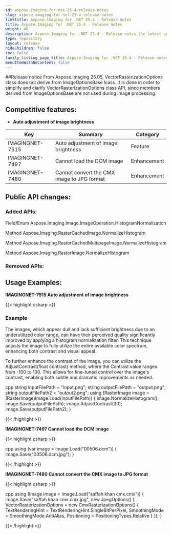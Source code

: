 ```yaml
---
id: aspose-imaging-for-net-25-4-release-notes
slug: aspose-imaging-for-net-25-4-release-notes
linktitle: Aspose.Imaging for .NET 25.4 - Release notes
title: Aspose.Imaging for .NET 25.4 - Release notes
weight: 46
description: Aspose.Imaging for .NET 25.4 - Release notes the latest updates and fixes.
type: repository
layout: release
hideChildren: false
toc: false
family_listing_page_title: Aspose.Imaging for .NET 25.4 - Release notes
menuItemWithNoContent: false
---
```

##Release notice
From Aspose.Imaging.25.05, VectorRasterizationOptions class does not derive from ImageOptionsBase lcass. It is done in order to simplify and clarify VectorRasterizationOptions class API, since members derived from ImageOptionsBase are not used during image processing.

## Competitive features:

- **Auto adjustment of image brightness**

| **Key**         | **Summary**                                                                                                                                                              | **Category** |
|-----------------|--------------------------------------------------------------------------------------------------------------------------------------------------------------------------|--------------|
| IMAGINGNET-7515 | Auto adjustment of image brightness                                                                                                                                  | Feature      |
| IMAGINGNET-7497 | Cannot load the DCM image                                                                                                                                  | Enhancement      |
| IMAGINGNET-7480 | Cannot convert the CMX image to JPG format                                                                                                                                  | Enhancement      |

## Public API changes:

### Added APIs:

Field/Enum    Aspose.Imaging.Image.ImageOperation.HistogramNormalization

Method    Aspose.Imaging.RasterCachedImage.NormalizeHistogram

Method    Aspose.Imaging.RasterCachedMultipageImage.NormalizeHistogram

Method    Aspose.Imaging.RasterImage.NormalizeHistogram



### Removed APIs:

## Usage Examples:

**IMAGINGNET-7515 Auto adjustment of image brightness**

{{< highlight csharp >}}

### Example
The images, which appear dull and lack sufficient brightness due to an underutilized color range, can have their perceived quality significantly improved by applying a histogram normalization filter. This technique adjusts the image to fully utilize the entire available color spectrum, enhancing both contrast and visual appeal. 

To further enhance the contrast of the image, you can utilize the AdjustContrast(float contrast) method, where the Contrast value ranges from -100 to 100. This allows for fine-tuned control over the image's contrast, enabling both subtle and dramatic improvements as needed.

 cpp
string inputFilePath = "input.png";
string outputFilePath = "output.png";
string outputFilePath2 = "output2.png";
using (RasterImage image = (RasterImage)Image.Load(inputFilePath))
{
	image.NormalizeHistogram();
	image.Save(outputFilePath);
	image.AdjustContrast(30);
	image.Save(outputFilePath2);
}

{{< /highlight >}}

**IMAGINGNET-7497 Cannot load the DCM image**

{{< highlight csharp >}}

cpp
using (var image = Image.Load("00506.dcm"))
{
    image.Save("00506.dcm.jpg");
}

{{< /highlight >}}

**IMAGINGNET-7480 Cannot convert the CMX image to JPG format**

{{< highlight csharp >}}

cpp
using (Image image = Image.Load("saffah khan cmx.cmx"))
{
    image.Save("saffah khan cmx.cmx.jpg", new JpegOptions() {
          VectorRasterizationOptions = new CmxRasterizationOptions() { TextRenderingHint = TextRenderingHint.SingleBitPerPixel, SmoothingMode = SmoothingMode.AntiAlias, Positioning = PositioningTypes.Relative }
 });
}

{{< /highlight >}}

